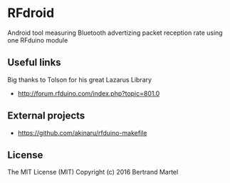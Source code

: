 # RFdroid

Android tool measuring Bluetooth advertizing packet reception rate using one RFduino module

## Useful links

Big thanks to Tolson for his great Lazarus Library

* http://forum.rfduino.com/index.php?topic=801.0

## External projects

* https://github.com/akinaru/rfduino-makefile

## License

The MIT License (MIT) Copyright (c) 2016 Bertrand Martel
